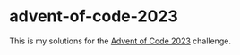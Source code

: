 # advent-of-code-2023

This is my solutions for the [Advent of Code 2023](https://adventofcode.com/2023) challenge.

